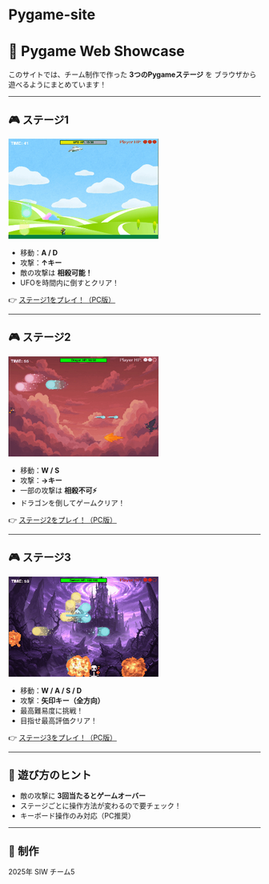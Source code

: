 # Pygame-site
# 🌟 Pygame Web Showcase

このサイトでは、チーム制作で作った **3つのPygameステージ** を
ブラウザから遊べるようにまとめています！

---

## 🎮 ステージ1
<img src="images/stage1.gif" alt="ステージ1デモ" width="300">

- 移動：**A / D**
- 攻撃：**↑キー**
- 敵の攻撃は **相殺可能！**
- UFOを時間内に倒すとクリア！

👉 [ステージ1をプレイ！（PC版）](https://okamoto-airi.github.io/web-pygame_level1_PC/)

---

## 🎮 ステージ2
<img src="images/stage2.gif" alt="ステージ2" width="300">

- 移動：**W / S**
- 攻撃：**→キー**
- 一部の攻撃は **相殺不可⚡**
- ドラゴンを倒してゲームクリア！

👉 [ステージ2をプレイ！（PC版）](https://okamoto-airi.github.io/web-pygame_level2-PC/)

---

## 🎮 ステージ3
<img src="images/stage3.gif" alt="ステージ3" width="300">

- 移動：**W / A / S / D**
- 攻撃：**矢印キー（全方向）**
- 最高難易度に挑戦！
- 目指せ最高評価クリア！

👉 [ステージ3をプレイ！（PC版）](https://okamoto-airi.github.io/web-pygame_level3-PC/)

---

## 📌 遊び方のヒント
- 敵の攻撃に **3回当たるとゲームオーバー**
- ステージごとに操作方法が変わるので要チェック！
- キーボード操作のみ対応（PC推奨）

---

## 👥 制作
2025年 SIW チーム5
